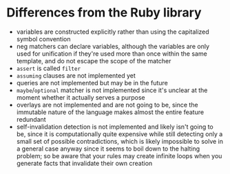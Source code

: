 # Differences from the Ruby library

- variables are constructed explicitly rather than using the capitalized symbol
  convention
- neg matchers can declare variables, although the variables are only used for
  unification if they're used more than once within the same template, and do
  not escape the scope of the matcher
- `assert` is called `filter`
- `assuming` clauses are not implemented yet
- queries are not implemented but may be in the future
- `maybe`/`optional` matcher is not implemented since it's unclear at the moment
  whether it actually serves a purpose
- overlays are not implemented and are not going to be, since the immutable
  nature of the language makes almost the entire feature redundant
- self-invalidation detection is not implemented and likely isn't going to be,
  since it is computationally quite expensive while still detecting only a small
  set of possible contradictions, which is likely impossible to solve in a
  general case anyway since it seems to boil down to the halting problem; so be
  aware that your rules may create infinite loops when you generate facts that
  invalidate their own creation